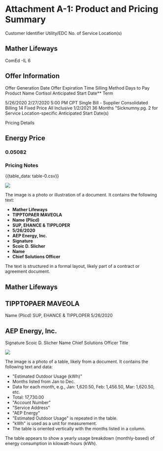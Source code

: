 # Attachment A-1: Product and Pricing Summary 

Customer Identifier
Utility/EDC
No. of Service Location(s)

## Mather Lifeways

ComEd -IL
6

## Offer Information

Offer Generation Date
Offer Expiration Time
Silling Method
Days to Pay
Product Name
Cortisol Anticipated Start Date**
Term

5/26/2020
$2 / 27 / 2020$ 5:00 PM CPT
Single Bill - Supplier Consolidated Billing
14
Fixed Price All Inclusive
$1 / 2 / 2021$
36 Months
"Sicknumny.pg. 2 for Service Location-specific Anticipated Start Date(s)

Pricing Details

## Energy Price

### 0.05082

### Pricing Notes

{{table_data: table-0.csv}}

![](images/img-0.jpeg)

The image is a photo or illustration of a document. It contains the following text:

- **Mather Lifeways**
- **TIPPTOPAER MAVEOLA**
- **Name (Plicd)**
- **SUP, EHANCE \& TIPPLOPER**
- **5/26/2020**
- **AEP Energy, Inc.**
- **Signature**
- **Scoic D. Slicher**
- **Name**
- **Chief Solutions Officer**

The text is structured in a formal layout, likely part of a contract or agreement document.

## Mather Lifeways

## TIPPTOPAER MAVEOLA

Name (Plicd)
SUP, EHANCE \& TIPPLOPER
5/26/2020

## AEP Energy, Inc.

Signature
Scoic D. Slicher
Name
Chief Solutions Officer
Title

![](images/img-1.jpeg)

The image is a photo of a table, likely from a document. It contains the following text and data:

- "Estimated Outdoor Usage (kWh)"
- Months listed from Jan to Dec.
- Data for each month, e.g., Jan: 1,620.50, Feb: 1,456.50, Mar: 1,620.50, etc.
- Total: 17,730.00
- "Account Number"
- "Service Address"
- "AEP Energy"
- "Estimated Outdoor Usage" is repeated in the table.
- "kWh" is used as a unit for measurement.
- The table is oriented vertically with the months listed in a column.

The table appears to show a yearly usage breakdown (monthly-based) of energy consumption in kilowatt-hours (kWh).
